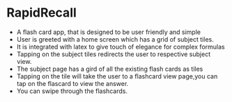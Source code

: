 # RapidRecall

* A flash card app, that is designed to be user friendly and simple
* User is greeted with a home screen which has a grid of subject tiles.
* It is integrated with latex to give touch of elegance for complex formulas
* Tapping on the subject tiles redirects the user to respective subject view.
* The subject page has a gird of all the existing flash cards as tiles
* Tapping on the tile will take the user to a flashcard view page,you can tap on the flascard to view the answer.
* You can swipe through the flashcards.


